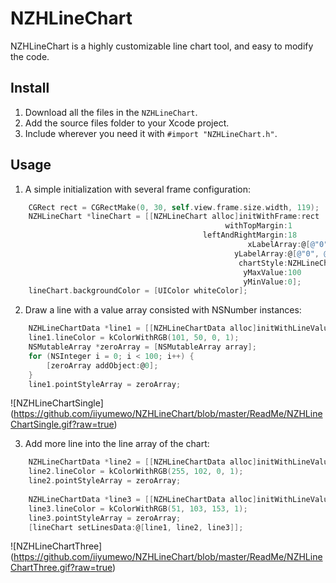 # NZHLineChart

NZHLineChart is a highly customizable line chart tool, and easy to modify the code.

## Install
1. Download all the files in the `NZHLineChart`.
2. Add the source files folder to your Xcode project.
3. Include wherever you need it with `#import "NZHLineChart.h"`.

## Usage
1. A simple initialization with several frame configuration:
```Objective-C
    CGRect rect = CGRectMake(0, 30, self.view.frame.size.width, 119);
    NZHLineChart *lineChart = [[NZHLineChart alloc]initWithFrame:rect
                                                withTopMargin:1
                                           leftAndRightMargin:18
                                                     xLabelArray:@[@"0", @"50", @"100"]
                                                  yLabelArray:@[@"0", @"50", @"100"]
                                                   chartStyle:NZHLineChartStyleGrid
                                                    yMaxValue:100
                                                    yMinValue:0];
    lineChart.backgroundColor = [UIColor whiteColor];
```

2. Draw a line with a value array consisted with NSNumber instances:
```Objective-C
    NZHLineChartData *line1 = [[NZHLineChartData alloc]initWithLineValueArray:[self generateValueArray] forLineChart:lineChart];
    line1.lineColor = kColorWithRGB(101, 50, 0, 1);
    NSMutableArray *zeroArray = [NSMutableArray array];
    for (NSInteger i = 0; i < 100; i++) {
        [zeroArray addObject:@0];
    }
    line1.pointStyleArray = zeroArray;
```
![NZHLineChartSingle]
(https://github.com/iiyumewo/NZHLineChart/blob/master/ReadMe/NZHLineChartSingle.gif?raw=true)

3. Add more line into the line array of the chart:
```Objective-C
    NZHLineChartData *line2 = [[NZHLineChartData alloc]initWithLineValueArray:[self generateValueArray] forLineChart:lineChart];
    line2.lineColor = kColorWithRGB(255, 102, 0, 1);
    line2.pointStyleArray = zeroArray;
    
    NZHLineChartData *line3 = [[NZHLineChartData alloc]initWithLineValueArray:[self generateValueArray] forLineChart:lineChart];
    line3.lineColor = kColorWithRGB(51, 103, 153, 1);
    line3.pointStyleArray = zeroArray;
    [lineChart setLinesData:@[line1, line2, line3]];
```
![NZHLineChartThree]
(https://github.com/iiyumewo/NZHLineChart/blob/master/ReadMe/NZHLineChartThree.gif?raw=true)
